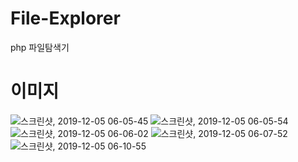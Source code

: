 # File-Explorer
php 파일탐색기

이미지
======
![스크린샷, 2019-12-05 06-05-45](https://user-images.githubusercontent.com/7522634/70230132-af453a80-1725-11ea-9107-e4bb960b139d.png)
![스크린샷, 2019-12-05 06-05-54](https://user-images.githubusercontent.com/7522634/70230141-b10efe00-1725-11ea-904f-61ea819cc161.png)
![스크린샷, 2019-12-05 06-06-02](https://user-images.githubusercontent.com/7522634/70230144-b2402b00-1725-11ea-9df5-215c2c31ccb6.png)
![스크린샷, 2019-12-05 06-07-52](https://user-images.githubusercontent.com/7522634/70230148-b3715800-1725-11ea-8700-3a720a4876b8.png)
![스크린샷, 2019-12-05 06-10-55](https://user-images.githubusercontent.com/7522634/70230370-28449200-1726-11ea-8823-27d2dfc00604.png)


